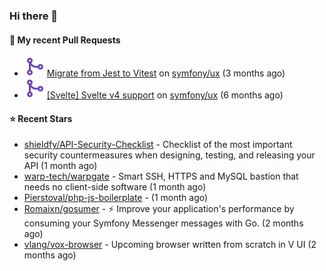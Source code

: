 ### Hi there 👋

#### 🔨 My recent Pull Requests

- ![](./assets/pr-merged.svg) [Migrate from Jest to Vitest](https://github.com/symfony/ux/pull/1202) on [symfony/ux](https://github.com/symfony/ux) (3 months ago)
- ![](./assets/pr-merged.svg) [[Svelte] Svelte v4 support](https://github.com/symfony/ux/pull/1018) on [symfony/ux](https://github.com/symfony/ux) (6 months ago)

#### ⭐ Recent Stars

- [shieldfy/API-Security-Checklist](https://github.com/shieldfy/API-Security-Checklist) - Checklist of the most important security countermeasures when designing, testing, and releasing your API (1 month ago)
- [warp-tech/warpgate](https://github.com/warp-tech/warpgate) - Smart SSH, HTTPS and MySQL bastion that needs no client-side software (1 month ago)
- [Pierstoval/php-js-boilerplate](https://github.com/Pierstoval/php-js-boilerplate) -  (1 month ago)
- [Romaixn/gosumer](https://github.com/Romaixn/gosumer) - ⚡ Improve your application&#39;s performance by consuming your Symfony Messenger messages with Go. (2 months ago)
- [vlang/vox-browser](https://github.com/vlang/vox-browser) - Upcoming browser written from scratch in V UI (2 months ago)